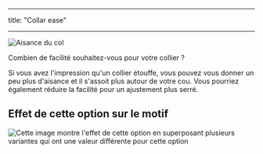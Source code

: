- - -
title: "Collar ease"
- - -

![Aisance du col](collarease.svg)

Combien de facilité souhaitez-vous pour votre collier ?

Si vous avez l'impression qu'un collier étouffe, vous pouvez vous donner un peu plus d'aisance et il s'assoit plus autour de votre cou. Vous pourriez également réduire la facilité pour un ajustement plus serré.

## Effet de cette option sur le motif

![Cette image montre l'effet de cette option en superposant plusieurs variantes qui ont une valeur différente pour cette option](simon_collarease_sample.svg "Effect of this option on the pattern")
